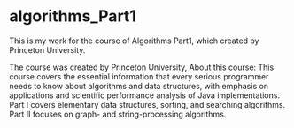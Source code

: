 # algorithms_Part1
This is my work for the course of Algorithms Part1, which created by Princeton University.

The course was created by Princeton University, About this course: This course covers the essential information that every serious programmer needs to know about algorithms and data structures, with emphasis on applications and scientific performance analysis of Java implementations. Part I covers elementary data structures, sorting, and searching algorithms. Part II focuses on graph- and string-processing algorithms.
